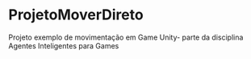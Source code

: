# ProjetoMoverDireto
Projeto exemplo de movimentação em Game Unity- parte da disciplina Agentes Inteligentes para Games
